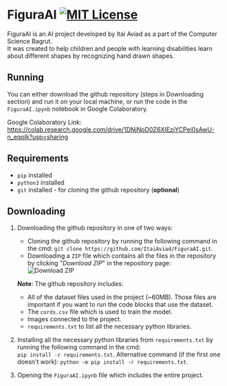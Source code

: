 # FiguraAI [![MIT License](https://img.shields.io/badge/License-MIT-green.svg)](https://choosealicense.com/licenses/mit/)

FiguraAI is an AI project developed by Itai Aviad as a part of the Computer Science Bagrut.
<br>It was created to help children and people with learning disabilities learn about different shapes by recognizing hand drawn shapes.

## Running

You can either download the github repository (steps in Downloading section) and run it on your local machine, or run the code in the `FiguraAI.ipynb` notebook in Google Colaboratory.

Google Colaboratory Link: https://colab.research.google.com/drive/1DNjNpD0Z6XIEziYCPei0sAwU-n_eqpIk?usp=sharing

## Requirements

* `pip` installed
* `python3` installed
* `git` installed - for cloning the github repository (**optional**)

## Downloading

1. Downloading the github repository in one of two ways:<br>
    * Cloning the github repository by running the following command in the cmd: `git clone https://github.com/ItaiAviad/FiguraAI.git`.
    * Downloading a `ZIP` file which contains all the files in the repository by clicking "_Download ZIP_" in the repository page:<br> ![Download ZIP](https://files.itik.tk/r/DownloadZIP.png)

    **Note**: The github repository includes:
      * All of the dataset files used in the project (~60MB). Those files are important if you want to run the code blocks that use the dataset.
      * The `cords.csv` file which is used to train the model.
      * Images connected to the project.
      * `requirements.txt` to list all the necessary python libraries. 

2. Installing all the necessary python libraries from `requirements.txt` by running the following command in the cmd: <br>`pip install -r requirements.txt`. Alternative command (if the first one doesn't work): `python -m pip install -r requirements.txt`.

3. Opening the `FiguraAI.ipynb` file which includes the entire project.
